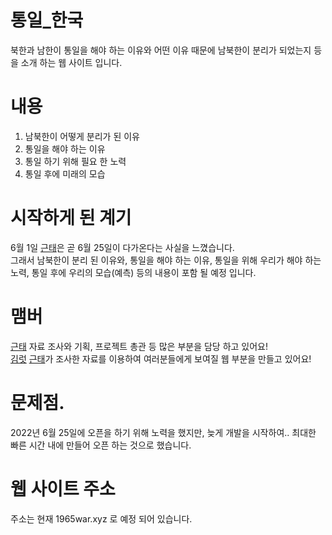 # 통일_한국  
북한과 남한이 통일을 해야 하는 이유와 어떤 이유 때문에 남북한이 분리가 되었는지 등을 소개 하는 웹 사이트 입니다.  

# 내용  
1. 남북한이 어떻게 분리가 된 이유  
2. 통일을 해야 하는 이유  
3. 통일 하기 위해 필요 한 노력 
4. 통일 후에 미래의 모습 

# 시작하게 된 계기  
6월 1일 [근태](https://geuntae.kr)은 곧 6월 25일이 다가온다는 사실을 느꼈습니다.  
그래서 남북한이 분리 된 이유와, 통일을 해야 하는 이유, 통일을 위해 우리가 해야 하는 노력, 통일 후에 우리의 모습(예측) 등의 내용이 포함 될 예정 입니다.  

# 맴버  
[근태](https://geuntae.kr) 자료 조사와 기획, 프로젝트 총관 등 많은 부분을 담당 하고 있어요!  
[김럿](https://imkimlot.xyz) [근태](https://geuntae.kr)가 조사한 자료를 이용하여 여러분들에게 보여질 웹 부분을 만들고 있어요!  

# 문제점.  
2022년 6월 25일에 오픈을 하기 위해 노력을 했지만, 늦게 개발을 시작하여.. 최대한 빠른 시간 내에 만들어 오픈 하는 것으로 했습니다.  

# 웹 사이트 주소  
주소는 현재 1965war.xyz 로 예정 되어 있습니다.
